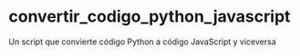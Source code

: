 # convertir_codigo_python_javascript
Un script que convierte código Python a código JavaScript y viceversa 
